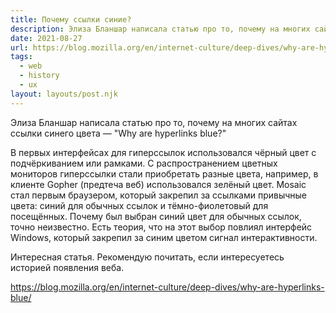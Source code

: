 ```yaml
---
title: Почему ссылки синие?
description: Элиза Бланшар написала статью про то, почему на многих сайтах ссылки синего цвета
date: 2021-08-27
url: https://blog.mozilla.org/en/internet-culture/deep-dives/why-are-hyperlinks-blue/
tags:
  - web
  - history
  - ux
layout: layouts/post.njk
---
```

Элиза Бланшар написала статью про то, почему на многих сайтах ссылки синего цвета — "Why are hyperlinks blue?"

В первых интерфейсах для гиперссылок использовался чёрный цвет с подчёркиванием или рамками. С распространением цветных мониторов гиперссылки стали приобретать разные цвета, например, в клиенте Gopher (предтеча веб) использовался зелёный цвет. Mosaic стал первым браузером, который закрепил за ссылками привычные цвета: синий для обычных ссылок и тёмно-фиолетовый для посещённых. Почему был выбран синий цвет для обычных ссылок, точно неизвестно. Есть теория, что на этот выбор повлиял интерфейс Windows, который закрепил за синим цветом сигнал интерактивности.

Интересная статья. Рекомендую почитать, если интересуетесь историей появления веба.

https://blog.mozilla.org/en/internet-culture/deep-dives/why-are-hyperlinks-blue/
